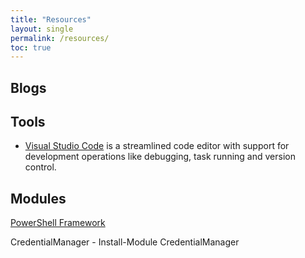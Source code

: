 ```yaml
---
title: "Resources"
layout: single
permalink: /resources/
toc: true
---
```


## Blogs

## Tools

- [Visual Studio Code](https://code.visualstudio.com/) is a streamlined code editor with support for development operations like debugging, task running and version control.

## Modules

[PowerShell Framework](https://psframework.org)

CredentialManager - Install-Module CredentialManager

